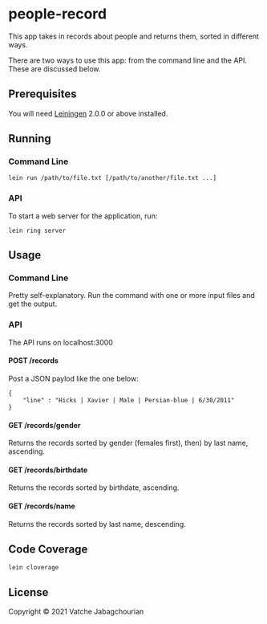 # people-record

This app takes in records about people and returns them, sorted in different ways. 

There are two ways to use this app: from the command line and the API. These are discussed below.

## Prerequisites

You will need [Leiningen][] 2.0.0 or above installed.

[leiningen]: https://github.com/technomancy/leiningen

## Running

### Command Line

    lein run /path/to/file.txt [/path/to/another/file.txt ...]

### API

To start a web server for the application, run:

    lein ring server

## Usage

### Command Line

Pretty self-explanatory. Run the command with one or more input files and get the output.

### API

The API runs on localhost:3000

#### POST /records

Post a JSON paylod like the one below:

    {
        "line" : "Hicks | Xavier | Male | Persian-blue | 6/30/2011"
    }

#### GET /records/gender

Returns the records sorted by gender (females first), then) by last name, ascending.

#### GET /records/birthdate

Returns the records sorted by birthdate, ascending.

#### GET /records/name

Returns the records sorted by last name, descending.

## Code Coverage

    lein cloverage

## License

Copyright © 2021 Vatche Jabagchourian
